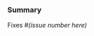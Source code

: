 <!--
😍 Hi there! 😍
Thanks for submitting a pull request to ThingHittr! ✨

Please fill out the following: 👇
-->

### Summary

<!-- _(what does your PR do?)_ -->

Fixes #_(issue number here)_

<!--
For example:

    ### Summary

    Stops the player from being able to walk after a battle starts.

    Fixes #123
-->

